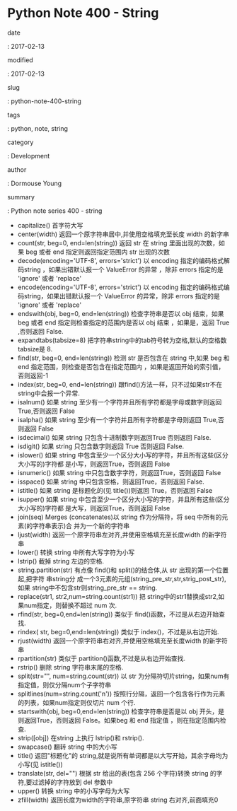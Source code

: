 Python Note 400 - String
========================

date

:   2017-02-13

modified

:   2017-02-13

slug

:   python-note-400-string

tags

:   python, note, string

category

:   Development

author

:   Dormouse Young

summary

:   Python note series 400 - string

-   capitalize() 首字符大写
-   center(width) 返回一个原字符串居中,并使用空格填充至长度 width
    的新字串
-   count(str, beg=0, end=len(string)) 返回 str 在 string
    里面出现的次数，如果 beg 或者 end 指定则返回指定范围内 str
    出现的次数
-   decode(encoding='UTF-8', errors='strict') 以 encoding
    指定的编码格式解码string ，如果出错默认报一个 ValueError 的异常
    ，除非 errors 指定的是 'ignore' 或者 'replace'
-   encode(encoding='UTF-8', errors='strict') 以 encoding
    指定的编码格式编码string，如果出错默认报一个 ValueError 的异常，除非
    errors 指定的是 'ignore' 或者 'replace'
-   endswith(obj, beg=0, end=len(string)) 检查字符串是否以 obj
    结束，如果beg 或者 end 指定则检查指定的范围内是否以 obj 结束
    ，如果是，返回 True ,否则返回 False.
-   expandtabs(tabsize=8)
    把字符串string中的tab符号转为空格,默认的空格数tabsize是 8.
-   find(str, beg=0, end=len(string)) 检测 str 是否包含在 string 中,如果
    beg 和 end 指定范围，则检查是否包含在指定范围内
    ，如果是返回开始的索引值，否则返回-1
-   index(str, beg=0, end=len(string))
    跟find()方法一样，只不过如果str不在 string中会报一个异常.
-   isalnum() 如果 string
    至少有一个字符并且所有字符都是字母或数字则返回True,否则返回 False
-   isalpha() 如果 string 至少有一个字符并且所有字符都是字母则返回
    True,否则返回 False
-   isdecimal() 如果 string 只包含十进制数字则返回True 否则返回 False.
-   isdigit() 如果 string 只包含数字则返回 True 否则返回 False.
-   islower() 如果 string
    中包含至少一个区分大小写的字符，并且所有这些(区分大小写的)字符都
    是小写，则返回True，否则返回 False
-   isnumeric() 如果 string 中只包含数字字符，则返回True，否则返回 False
-   isspace() 如果 string 中只包含空格，则返回True，否则返回 False.
-   istitle() 如果 string 是标题化的(见 title())则返回 True，否则返回
    False
-   isupper() 如果 string
    中包含至少一个区分大小写的字符，并且所有这些(区分大小写的)字符都
    是大写，则返回True，否则返回 False
-   join(seq) Merges (concatenates)以 string 作为分隔符，将 seq
    中所有的元素(的字符串表示)合 并为一个新的字符串
-   ljust(width) 返回一个原字符串左对齐,并使用空格填充至长度width
    的新字符串
-   lower() 转换 string 中所有大写字符为小写
-   lstrip() 截掉 string 左边的空格.
-   string.partition(str) 有点像 find()和 split()的结合体,从 str
    出现的第一个位置起,把字符 串string分
    成一个3元素的元组(string\_pre\_str,str,strig\_post\_str),如果
    string中不包含str则string\_pre\_str == string.
-   replace(str1, str2,num=string.count(str1)) 把
    string中的str1替换成str2,如果num指定，则替换不超过 num 次.
-   rfind(str, beg=0,end=len(string)) 类似于
    find()函数，不过是从右边开始查找.
-   rindex( str, beg=0,end=len(string)) 类似于
    index()，不过是从右边开始.
-   rjust(width) 返回一个原字符串右对齐,并使用空格填充至长度width
    的新字符串
-   rpartition(str) 类似于 partition()函数,不过是从右边开始查找.
-   rstrip() 删除 string 字符串末尾的空格.
-   split(str="", num=string.count(str)) 以 str
    为分隔符切片string，如果num有指定值，则仅分隔num个子字符串
-   splitlines(num=string.count('n'))
    按照行分隔，返回一个包含各行作为元素的列表，如果num指定则仅切片 num
    个行.
-   startswith(obj, beg=0,end=len(string)) 检查字符串是否是以 obj
    开头，是则返回True，否则返回 False。如果beg 和 end 指定值
    ，则在指定范围内检查.
-   strip(\[obj\]) 在string 上执行 lstrip()和 rstrip().
-   swapcase() 翻转 string 中的大小写
-   title() 返回"标题化"的
    string,就是说所有单词都是以大写开始，其余字母均为小写(见 istitle())
-   translate(str, del="") 根据 str 给出的表(包含 256 个字符)转换 string
    的字符,要过滤掉的字符放到 del 参数中
-   upper() 转换 string 中的小写字母为大写
-   zfill(width) 返回长度为width的字符串,原字符串 string
    右对齐,前面填充0

